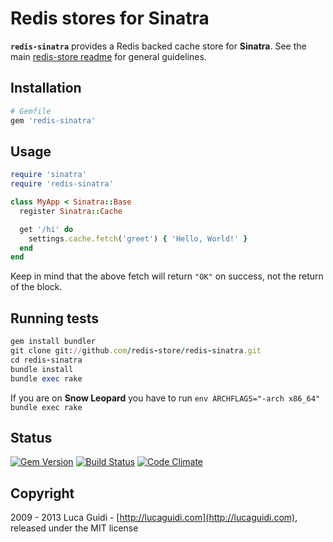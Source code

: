 # Redis stores for Sinatra

__`redis-sinatra`__ provides a Redis backed cache store for __Sinatra__. See the main [redis-store readme](https://github.com/redis-store/redis-store) for general guidelines.

## Installation

```ruby
# Gemfile
gem 'redis-sinatra'
```

## Usage

```ruby
require 'sinatra'
require 'redis-sinatra'

class MyApp < Sinatra::Base
  register Sinatra::Cache

  get '/hi' do
    settings.cache.fetch('greet') { 'Hello, World!' }
  end
end
```

Keep in mind that the above fetch will return `"OK"` on success, not the return of the block.

## Running tests

```ruby
gem install bundler
git clone git://github.com/redis-store/redis-sinatra.git
cd redis-sinatra
bundle install
bundle exec rake
```

If you are on **Snow Leopard** you have to run `env ARCHFLAGS="-arch x86_64" bundle exec rake`

## Status

[![Gem Version](https://badge.fury.io/rb/redis-sinatra.png)](http://badge.fury.io/rb/redis-sinatra) 
[![Build Status](https://secure.travis-ci.org/redis-store/redis-sinatra.png?branch=master)](http://travis-ci.org/redis-store/redis-sinatra?branch=master) 
[![Code Climate](https://codeclimate.com/github/redis-store/redis-sinatra.png)](https://codeclimate.com/github/redis-store/redis-sinatra)

## Copyright

2009 - 2013 Luca Guidi - [http://lucaguidi.com](http://lucaguidi.com), released under the MIT license
